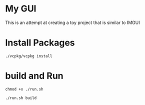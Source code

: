 # My GUI

This is an attempt at creating a toy project that is similar to IMGUI

# Install Packages

```
./vcpkg/vcpkg install
```

# build and Run
```
chmod +x ./run.sh
```

```
./run.sh build
```
